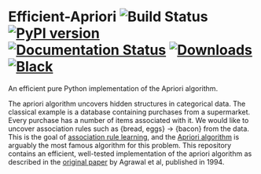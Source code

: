 # Efficient-Apriori ![Build Status](https://github.com/mohbds1/apriori-association-python/workflows/Python%20CI/badge.svg?branch=master) [![PyPI version](https://badge.fury.io/py/apriori.svg)](https://pypi.org/project/apriori-association-python/) [![Documentation Status](https://readthedocs.org/projects/apriori-association-python/badge/?version=latest)](https://apriori-association-python.readthedocs.io/en/latest/?badge=latest) [![Downloads](https://pepy.tech/badge/apriori-association-python)](https://pepy.tech/project/apriori-association-python) [![Black](https://img.shields.io/badge/code%20style-black-000000.svg)](https://github.com/ambv/black)

An efficient pure Python implementation of the Apriori algorithm.

The apriori algorithm uncovers hidden structures in categorical data.
The classical example is a database containing purchases from a supermarket.
Every purchase has a number of items associated with it.
We would like to uncover association rules such as {bread, eggs} -> {bacon} from the data.
This is the goal of [association rule learning](https://en.wikipedia.org/wiki/Association_rule_learning), and the [Apriori algorithm](https://en.wikipedia.org/wiki/Apriori_algorithm) is arguably the most famous algorithm for this problem.
This repository contains an efficient, well-tested implementation of the apriori algorithm as described in the [original paper](https://www.macs.hw.ac.uk/~dwcorne/Teaching/agrawal94fast.pdf) by Agrawal et al, published in 1994.
